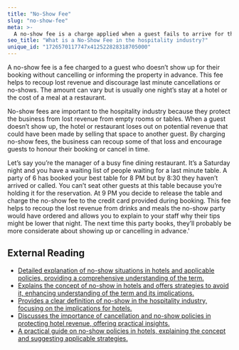 ```yaml
---
title: "No-Show Fee"
slug: "no-show-fee"
meta: >-
  A no-show fee is a charge applied when a guest fails to arrive for their reservation at a hotel, restaurant, cafe, or bar, ensuring compensation for lost revenue.
seo_title: "What is a No-Show Fee in the hospitality industry?"
unique_id: "1726570117747x412522828318705000"
---
```


A no-show fee is a fee charged to a guest who doesn’t show up for their booking without cancelling or informing the property in advance. This fee helps to recoup lost revenue and discourage last minute cancellations or no-shows. The amount can vary but is usually one night’s stay at a hotel or the cost of a meal at a restaurant.

No-show fees are important to the hospitality industry because they protect the business from lost revenue from empty rooms or tables. When a guest doesn’t show up, the hotel or restaurant loses out on potential revenue that could have been made by selling that space to another guest. By charging no-show fees, the business can recoup some of that loss and encourage guests to honour their booking or cancel in time.

Let’s say you’re the manager of a busy fine dining restaurant. It’s a Saturday night and you have a waiting list of people waiting for a last minute table. A party of 6 has booked your best table for 8 PM but by 8:30 they haven’t arrived or called. You can’t seat other guests at this table because you’re holding it for the reservation. At 9 PM you decide to release the table and charge the no-show fee to the credit card provided during booking. This fee helps to recoup the lost revenue from drinks and meals the no-show party would have ordered and allows you to explain to your staff why their tips might be lower that night. The next time this party books, they’ll probably be more considerate about showing up or cancelling in advance.'

## External Reading

- [Detailed explanation of no-show situations in hotels and applicable policies, providing a comprehensive understanding of the term.](https://www.mews.com/en/blog/no-show-hotels)
- [Explains the concept of no-show in hotels and offers strategies to avoid it, enhancing understanding of the term and its implications.](https://octorate.com/en/no-show-hotel/)
- [Provides a clear definition of no-show in the hospitality industry, focusing on the implications for hotels.](https://www.xotels.com/en/glossary/no-show)
- [Discusses the importance of cancellation and no-show policies in protecting hotel revenue, offering practical insights.](https://mcb.cpa/cancellation-no-show-policies-protect-hotel-revenue/)
- [A practical guide on no-show policies in hotels, explaining the concept and suggesting applicable strategies.](https://www.ezeeabsolute.com/blog/what-is-no-show-in-hotels-and-which-policies-to-apply/)